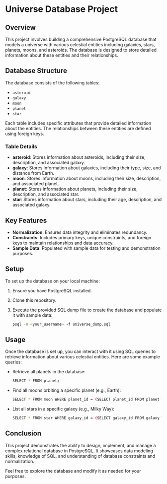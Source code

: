 # Universe Database Project

## Overview

This project involves building a comprehensive PostgreSQL database that models a universe with various celestial entities including galaxies, stars, planets, moons, and asteroids. The database is designed to store detailed information about these entities and their relationships.

## Database Structure

The database consists of the following tables:

- `asteroid`
- `galaxy`
- `moon`
- `planet`
- `star`

Each table includes specific attributes that provide detailed information about the entities. The relationships between these entities are defined using foreign keys.

### Table Details

- **asteroid**: Stores information about asteroids, including their size, description, and associated galaxy.
- **galaxy**: Stores information about galaxies, including their type, size, and distance from Earth.
- **moon**: Stores information about moons, including their size, description, and associated planet.
- **planet**: Stores information about planets, including their size, description, and associated star.
- **star**: Stores information about stars, including their age, description, and associated galaxy.

## Key Features

- **Normalization**: Ensures data integrity and eliminates redundancy.
- **Constraints**: Includes primary keys, unique constraints, and foreign keys to maintain relationships and data accuracy.
- **Sample Data**: Populated with sample data for testing and demonstration purposes.

## Setup

To set up the database on your local machine:

1. Ensure you have PostgreSQL installed.
2. Clone this repository.
3. Execute the provided SQL dump file to create the database and populate it with sample data:

   ```sh
   psql -U <your_username> -f universe_dump.sql

## Usage
Once the database is set up, you can interact with it using SQL queries to retrieve information about various celestial entities. Here are some example queries:

- Retrieve all planets in the database:
   ```sh
  SELECT * FROM planet;

- Find all moons orbiting a specific planet (e.g., Earth):
   ```sh
  SELECT * FROM moon WHERE planet_id = (SELECT planet_id FROM planet WHERE name = 'Earth');

- List all stars in a specific galaxy (e.g., Milky Way):
   ```sh
  SELECT * FROM star WHERE galaxy_id = (SELECT galaxy_id FROM galaxy WHERE name = 'Milky Way');

## Conclusion
This project demonstrates the ability to design, implement, and manage a complex relational database in PostgreSQL. It showcases data modeling skills, knowledge of SQL, and understanding of database constraints and normalization.

Feel free to explore the database and modify it as needed for your purposes.



